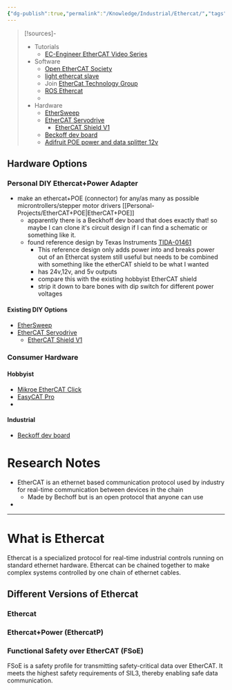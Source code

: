 ```yaml
---
{"dg-publish":true,"permalink":"/Knowledge/Industrial/Ethercat/","tags":["programming","electrical","industrial","diy/software"]}
---
```


 

> [!sources]-
> - Tutorials
> 	- [EC-Engineer EtherCAT Video Series](https://www.youtube.com/playlist?list=PLTukVRCHZ-iemwehzSRYpio006_vcAIvk) 
> - Software 
> 	- [Open EtherCAT Society](https://openethercatsociety.github.io/) 
> 	- [light ethercat slave](https://sourceforge.net/p/ecslave/wiki/Howto/)
> 	- Join [EtherCat Technology Group](https://www.ethercat.org/en/membership_application.html) 
> 	- [ROS Ethercat](https://github.com/shadow-robot/ros_ethercat) 
> 	- 
> - Hardware 
> 	- [EtherSweep](https://github.com/Neumi/ethersweep/tree/master) 
> 	- [EtherCAT Servodrive](https://hackaday.io/project/181058-ethercat-servodrive) 
> 		- [EtherCAT Shield V1](https://kubabuda.github.io/ecat_servo/html/ax58100rev1_ibom.html) 
> 	- [Beckoff dev board](https://www.beckhoff.com/en-us/products/i-o/ethercat-development-products/elxxxx-etxxxx-fbxxxx-hardware/fb1311.html) 
> 	-  [Adifruit POE power and data splitter 12v](https://www.adafruit.com/product/3238)

 

## Hardware Options
### Personal DIY Ethercat+Power Adapter
- make an ethercat+POE (connector) for any/as many as possible microntrollers/stepper motor drivers [[Personal-Projects/EtherCAT+POE\|EtherCAT+POE]]
	- apparently there is a Beckhoff dev board that does exactly that! so maybe I can clone it's circuit design if I can find a schematic or something like it.
	- found reference design by Texas Instruments [TIDA-01461](https://www.ti.com/tool/TIDA-01461#description) 
		- This reference design only adds power into and breaks power out of  an Ethercat system still useful but needs to be combined with something like the etherCAT shield to be what I wanted
		- has 24v,12v, and 5v outputs
		- compare this with the existing hobbyist EtherCAT shield
		- strip it down to bare bones with dip switch for different power voltages
#### Existing DIY Options
- [EtherSweep](https://github.com/Neumi/ethersweep/tree/master) 
- [EtherCAT Servodrive](https://hackaday.io/project/181058-ethercat-servodrive) 
	- [EtherCAT Shield V1](https://kubabuda.github.io/ecat_servo/html/ax58100rev1_ibom.html) 
### Consumer Hardware
#### Hobbyist
- [Mikroe EtherCAT Click](https://www.mikroe.com/ethercat-click) 
- [EasyCAT Pro](https://www.bausano.net/en/easycat-pro-2) 
- 

#### Industrial
- [Beckoff dev board](https://www.beckhoff.com/en-us/products/i-o/ethercat-development-products/elxxxx-etxxxx-fbxxxx-hardware/fb1311.html) 

# Research Notes

- EtherCAT is an ethernet based communication protocol used by industry for real-time communication between devices in the chain
	- Made by Bechoff but is an open protocol that anyone can use 
- 


---
# What is Ethercat
Ethercat is a specialized protocol for real-time industrial controls running on standard ethernet hardware. Ethercat can be chained together to make complex systems controlled by one chain of ethernet cables. 

## Different Versions of Ethercat 

### Ethercat


### Ethercat+Power (EthercatP)


### Functional Safety over EtherCAT (FSoE)
FSoE is a safety profile for transmitting safety-critical data over EtherCAT. It meets the highest safety requirements of SIL3, thereby enabling safe data communication.